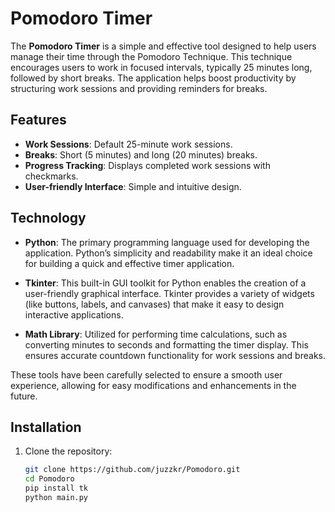 # Pomodoro Timer

The **Pomodoro Timer** is a simple and effective tool designed to help users manage their time through the Pomodoro Technique. This technique encourages users to work in focused intervals, typically 25 minutes long, followed by short breaks. The application helps boost productivity by structuring work sessions and providing reminders for breaks.

## Features

- **Work Sessions**: Default 25-minute work sessions.
- **Breaks**: Short (5 minutes) and long (20 minutes) breaks.
- **Progress Tracking**: Displays completed work sessions with checkmarks.
- **User-friendly Interface**: Simple and intuitive design.

## Technology

- **Python**: The primary programming language used for developing the application. Python’s simplicity and readability make it an ideal choice for building a quick and effective timer application.

- **Tkinter**: This built-in GUI toolkit for Python enables the creation of a user-friendly graphical interface. Tkinter provides a variety of widgets (like buttons, labels, and canvases) that make it easy to design interactive applications.

- **Math Library**: Utilized for performing time calculations, such as converting minutes to seconds and formatting the timer display. This ensures accurate countdown functionality for work sessions and breaks.

These tools have been carefully selected to ensure a smooth user experience, allowing for easy modifications and enhancements in the future.


## Installation

1. Clone the repository:

   ```bash
   git clone https://github.com/juzzkr/Pomodoro.git
   cd Pomodoro
   pip install tk
   python main.py
